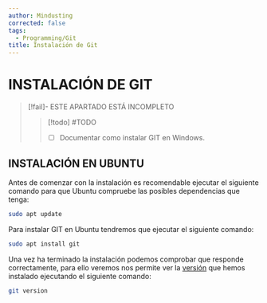 ```yaml
---
author: Mindusting
corrected: false
tags:
  - Programming/Git
title: Instalación de Git
---
```


# INSTALACIÓN DE GIT

> [!fail]- ESTE APARTADO ESTÁ INCOMPLETO
> > [!todo] #TODO
> > - [ ] Documentar como instalar GIT en Windows.

## INSTALACIÓN EN UBUNTU

Antes de comenzar con la instalación es recomendable ejecutar el siguiente comando para que Ubuntu compruebe las posibles dependencias que tenga:

```bash
sudo apt update
```

Para instalar GIT en Ubuntu tendremos que ejecutar el siguiente comando:

```bash
sudo apt install git
```

Una vez ha terminado la instalación podemos comprobar que responde correctamente, para ello veremos nos permite ver la [versión](git_version.md) que hemos instalado ejecutando el siguiente comando:

```bash
git version
```
